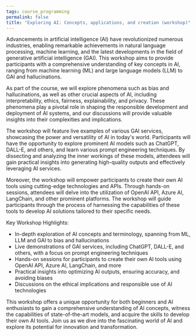 ```yaml
---
tags: course_programming
permalink: false
title: "Exploring AI: Concepts, applications, and creation (workshop)"
---
```



Advancements in artificial intelligence (AI) have revolutionized numerous industries, enabling remarkable achievements in natural language processing, machine learning, and the latest developments in the field of generative artificial intelligence (GAI). This workshop aims to provide participants with a comprehensive understanding of key concepts in AI, ranging from machine learning (ML) and large language models (LLM) to GAI and hallucinations.

As part of the course, we will explore phenomena such as bias and hallucinations, as well as other crucial aspects of AI, including interpretability, ethics, fairness, explainability, and privacy. These phenomena play a pivotal role in shaping the responsible development and deployment of AI systems, and our discussions will provide valuable insights into their complexities and implications.

The workshop will feature live examples of various GAI services, showcasing the power and versatility of AI in today's world. Participants will have the opportunity to explore prominent AI models such as ChatGPT, DALL-E, and others, and learn various prompt engineering techniques. By dissecting and analyzing the inner workings of these models, attendees will gain practical insights into generating high-quality outputs and effectively leveraging AI services.

Moreover, the workshop will empower participants to create their own AI tools using cutting-edge technologies and APIs. Through hands-on sessions, attendees will delve into the utilization of OpenAI API, Azure AI, LangChain, and other prominent platforms. The workshop will guide participants through the process of harnessing the capabilities of these tools to develop AI solutions tailored to their specific needs.

Key Workshop Highlights:
- In-depth exploration of AI concepts and terminology, spanning from ML, LLM and GAI to bias and hallucinations
- Live demonstrations of GAI services, including ChatGPT, DALL-E, and others, with a focus on prompt engineering techniques
- Hands-on sessions for participants to create their own AI tools using OpenAI API, Azure AI, LangChain, and more
- Practical insights into optimizing AI outputs, ensuring accuracy, and avoiding biases
- Discussions on the ethical implications and responsible use of AI technologies

This workshop offers a unique opportunity for both beginners and AI enthusiasts to gain a comprehensive understanding of AI concepts, witness the capabilities of state-of-the-art models, and acquire the skills to develop their own AI tools. Join us as we dive into the fascinating world of AI and explore its potential for innovation and transformation.